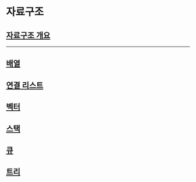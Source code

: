# 자료구조

## [자료구조 개요](./DataStructure/DataStructureInfo.md)
---
## [배열](./Array/Array.md)
## [연결 리스트](./LinkedList/LinkedList.md)

## [벡터](./Vector/Vector.md)
## [스택](./Stack/Stack.md)
## [큐](./Stack/Stack.md)

## [트리](./Tree/Tree.md)
